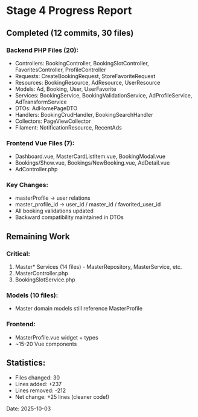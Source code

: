 # Stage 4 Progress Report

## Completed (12 commits, 30 files)

### Backend PHP Files (20):
- Controllers: BookingController, BookingSlotController, FavoritesController, ProfileController
- Requests: CreateBookingRequest, StoreFavoriteRequest
- Resources: BookingResource, AdResource, UserResource
- Models: Ad, Booking, User, UserFavorite
- Services: BookingService, BookingValidationService, AdProfileService, AdTransformService
- DTOs: AdHomePageDTO
- Handlers: BookingCrudHandler, BookingSearchHandler
- Collectors: PageViewCollector
- Filament: NotificationResource, RecentAds

### Frontend Vue Files (7):
- Dashboard.vue, MasterCardListItem.vue, BookingModal.vue
- Bookings/Show.vue, Bookings/NewBooking.vue, AdDetail.vue
- AdController.php

### Key Changes:
- masterProfile → user relations
- master_profile_id → user_id / master_id / favorited_user_id
- All booking validations updated
- Backward compatibility maintained in DTOs

## Remaining Work

### Critical:
1. Master* Services (14 files) - MasterRepository, MasterService, etc.
2. MasterController.php
3. BookingSlotService.php

### Models (10 files):
- Master domain models still reference MasterProfile

### Frontend:
- MasterProfile.vue widget + types
- ~15-20 Vue components

## Statistics:
- Files changed: 30
- Lines added: +237
- Lines removed: -212
- Net change: +25 lines (cleaner code!)

Date: 2025-10-03

